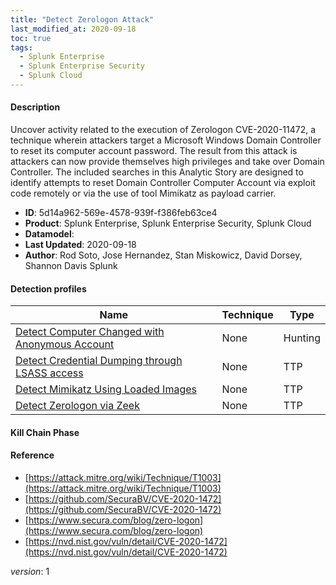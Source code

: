 ```yaml
---
title: "Detect Zerologon Attack"
last_modified_at: 2020-09-18
toc: true
tags:
  - Splunk Enterprise
  - Splunk Enterprise Security
  - Splunk Cloud
---
```


#### Description

Uncover activity related to the execution of Zerologon CVE-2020-11472, a technique wherein attackers target a Microsoft Windows Domain Controller to reset its computer account password. The result from this attack is attackers can now provide themselves high privileges and take over Domain Controller. The included searches in this Analytic Story are designed to identify attempts to reset Domain Controller Computer Account via exploit code remotely or via the use of tool Mimikatz as payload carrier.

- **ID**: 5d14a962-569e-4578-939f-f386feb63ce4
- **Product**: Splunk Enterprise, Splunk Enterprise Security, Splunk Cloud
- **Datamodel**: 
- **Last Updated**: 2020-09-18
- **Author**: Rod Soto, Jose Hernandez, Stan Miskowicz, David Dorsey, Shannon Davis Splunk

#### Detection profiles

| Name        | Technique   | Type         |
| ----------- | ----------- |--------------|
| [Detect Computer Changed with Anonymous Account](/endpoint/detect_computer_changed_with_anonymous_account/) | None | Hunting |
| [Detect Credential Dumping through LSASS access](/endpoint/detect_credential_dumping_through_lsass_access/) | None | TTP |
| [Detect Mimikatz Using Loaded Images](/endpoint/detect_mimikatz_using_loaded_images/) | None | TTP |
| [Detect Zerologon via Zeek](/network/detect_zerologon_via_zeek/) | None | TTP |

#### Kill Chain Phase



#### Reference

* [https://attack.mitre.org/wiki/Technique/T1003](https://attack.mitre.org/wiki/Technique/T1003)
* [https://github.com/SecuraBV/CVE-2020-1472](https://github.com/SecuraBV/CVE-2020-1472)
* [https://www.secura.com/blog/zero-logon](https://www.secura.com/blog/zero-logon)
* [https://nvd.nist.gov/vuln/detail/CVE-2020-1472](https://nvd.nist.gov/vuln/detail/CVE-2020-1472)



_version_: 1